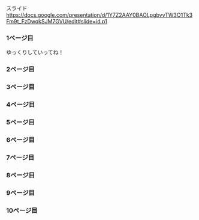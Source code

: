スライド  
https://docs.google.com/presentation/d/1Y7Z2AAY0BAOLpgbvvTW3O1Tk3Fm9t_FzDwqkSJM7GVU/edit#slide=id.p1

### 1ページ目
ゆっくりしていってね！

### 2ページ目

### 3ページ目
### 4ページ目
### 5ページ目
### 6ページ目
### 7ページ目
### 8ページ目
### 9ページ目
### 10ページ目
